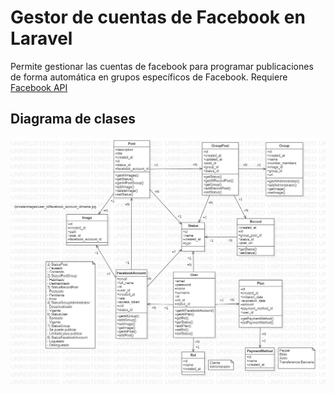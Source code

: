 # Gestor de cuentas de Facebook en Laravel
Permite gestionar las cuentas de facebook para programar publicaciones de forma automática en grupos específicos de Facebook. Requiere <a href="https://github.com/octavio1243/Facebook-API-Python">Facebook API</a>

## Diagrama de clases
![](docs/Main.jpg)
